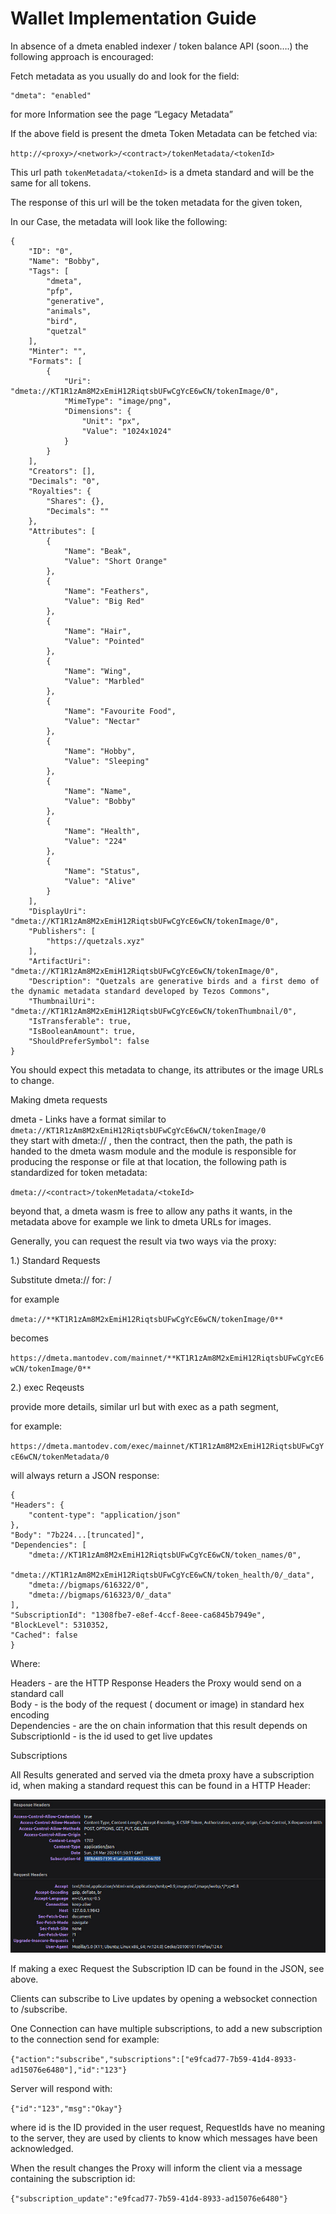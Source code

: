 # Wallet Implementation Guide
In absence of a dmeta enabled indexer / token balance API (soon….) the following approach is encouraged:

Fetch metadata as you usually do and look for the field:

```application-json
"dmeta": "enabled"
```

for more Information see the page “Legacy Metadata”

If the above field is present the dmeta Token Metadata can be fetched via:

`http://<proxy>/<network>/<contract>/tokenMetadata/<tokenId>`

This url path `tokenMetadata/<tokenId>` is a dmeta standard and will be the same for all tokens.

The response of this url will be the token metadata for the given token,

In our Case, the metadata will look like the following:

```application-json
{
    "ID": "0",
    "Name": "Bobby",
    "Tags": [
        "dmeta",
        "pfp",
        "generative",
        "animals",
        "bird",
        "quetzal"
    ],
    "Minter": "",
    "Formats": [
        {
            "Uri": "dmeta://KT1R1zAm8M2xEmiH12RiqtsbUFwCgYcE6wCN/tokenImage/0",
            "MimeType": "image/png",
            "Dimensions": {
                "Unit": "px",
                "Value": "1024x1024"
            }
        }
    ],
    "Creators": [],
    "Decimals": "0",
    "Royalties": {
        "Shares": {},
        "Decimals": ""
    },
    "Attributes": [
        {
            "Name": "Beak",
            "Value": "Short Orange"
        },
        {
            "Name": "Feathers",
            "Value": "Big Red"
        },
        {
            "Name": "Hair",
            "Value": "Pointed"
        },
        {
            "Name": "Wing",
            "Value": "Marbled"
        },
        {
            "Name": "Favourite Food",
            "Value": "Nectar"
        },
        {
            "Name": "Hobby",
            "Value": "Sleeping"
        },
        {
            "Name": "Name",
            "Value": "Bobby"
        },
        {
            "Name": "Health",
            "Value": "224"
        },
        {
            "Name": "Status",
            "Value": "Alive"
        }
    ],
    "DisplayUri": "dmeta://KT1R1zAm8M2xEmiH12RiqtsbUFwCgYcE6wCN/tokenImage/0",
    "Publishers": [
        "https://quetzals.xyz"
    ],
    "ArtifactUri": "dmeta://KT1R1zAm8M2xEmiH12RiqtsbUFwCgYcE6wCN/tokenImage/0",
    "Description": "Quetzals are generative birds and a first demo of the dynamic metadata standard developed by Tezos Commons",
    "ThumbnailUri": "dmeta://KT1R1zAm8M2xEmiH12RiqtsbUFwCgYcE6wCN/tokenThumbnail/0",
    "IsTransferable": true,
    "IsBooleanAmount": true,
    "ShouldPreferSymbol": false
}
```

You should expect this metadata to change, its attributes or the image URLs to change.

Making dmeta requests

dmeta - Links have a format similar to `dmeta://KT1R1zAm8M2xEmiH12RiqtsbUFwCgYcE6wCN/tokenImage/0`  
they start with dmeta:// , then the contract, then the path, the path is handed to the dmeta wasm module and the module is responsible for producing the response or file at that location, the following path is standardized for token metadata:

`dmeta://<contract>/tokenMetadata/<tokeId>`

beyond that, a dmeta wasm is free to allow any paths it wants, in the metadata above for example we link to dmeta URLs for images.

Generally, you can request the result via two ways via the proxy:

1.) Standard Requests

Substitute dmeta:// for: <proxyUrl>/<network>

for example

`dmeta://**KT1R1zAm8M2xEmiH12RiqtsbUFwCgYcE6wCN/tokenImage/0**`

becomes

`https://dmeta.mantodev.com/mainnet/**KT1R1zAm8M2xEmiH12RiqtsbUFwCgYcE6wCN/tokenImage/0**`

2.) exec Reqeusts

provide more details, similar url but with exec as a path segment,

for example:

`https://dmeta.mantodev.com/exec/mainnet/KT1R1zAm8M2xEmiH12RiqtsbUFwCgYcE6wCN/tokenMetadata/0`

will always return a JSON response:

```text-plain
{
"Headers": {
	"content-type": "application/json"
},
"Body": "7b224...[truncated]",
"Dependencies": [
	"dmeta://KT1R1zAm8M2xEmiH12RiqtsbUFwCgYcE6wCN/token_names/0",
	"dmeta://KT1R1zAm8M2xEmiH12RiqtsbUFwCgYcE6wCN/token_health/0/_data",
	"dmeta://bigmaps/616322/0",
	"dmeta://bigmaps/616323/0/_data"
],
"SubscriptionId": "1308fbe7-e8ef-4ccf-8eee-ca6845b7949e",
"BlockLevel": 5310352,
"Cached": false
}
```

Where:

Headers - are the HTTP Response Headers the Proxy would send on a standard call  
Body - is the body of the request ( document or image) in standard hex encoding  
Dependencies - are the on chain information that this result depends on  
SubscriptionId - is the id used to get live updates

Subscriptions

All Results generated and served via the dmeta proxy have a subscription id, when making a standard request this can be found in a HTTP Header:

![](Wallet_Implementation_Guide_Sc.jpg)

If making a exec Request the Subscription ID can be found in the JSON, see above.

Clients can subscribe to Live updates by opening a websocket connection to <proxyUrl>/subscribe.

One Connection can have multiple subscriptions, to add a new subscription to the connection send for example:

`{"action":"subscribe","subscriptions":["e9fcad77-7b59-41d4-8933-ad15076e6480"],"id":"123"}`

Server will respond with:

`{"id":"123","msg":"Okay"}`

where id is the ID provided in the user request, RequestIds have no meaning to the server, they are used by clients to know which messages have been acknowledged.

When the result changes the Proxy will inform the client via a message containing the subscription id:

`{"subscription_update":"e9fcad77-7b59-41d4-8933-ad15076e6480"}`